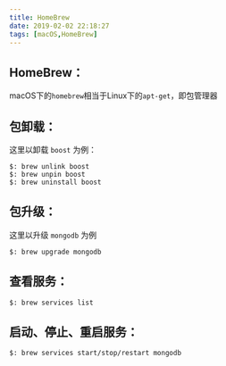 ```yaml
---
title: HomeBrew
date: 2019-02-02 22:18:27
tags: [macOS,HomeBrew]
---
```


## HomeBrew：
macOS下的`homebrew`相当于Linux下的`apt-get`，即包管理器

<!--more-->

## 包卸载：
这里以卸载 `boost` 为例：
```
$: brew unlink boost
$: brew unpin boost
$: brew uninstall boost
```

## 包升级：
这里以升级 `mongodb` 为例
```
$: brew upgrade mongodb
```

## 查看服务：
```
$: brew services list
```

## 启动、停止、重启服务：
```
$: brew services start/stop/restart mongodb
```
